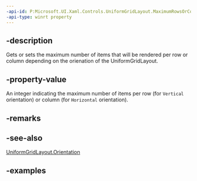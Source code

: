 ```yaml
---
-api-id: P:Microsoft.UI.Xaml.Controls.UniformGridLayout.MaximumRowsOrColumns
-api-type: winrt property
---
```


## -description

Gets or sets the maximum number of items that will be rendered per row or column depending on the orienation of the UniformGridLayout.

## -property-value

An integer indicating the maximum number of items per row (for `Vertical` orientation) or column (for `Horizontal` orientation).

## -remarks

## -see-also

[UniformGridLayout.Orientation](https://docs.microsoft.com/en-us/uwp/api/microsoft.ui.xaml.controls.uniformgridlayout.orientation?view=winui-2.3#Microsoft_UI_Xaml_Controls_UniformGridLayout_Orientation)

## -examples

